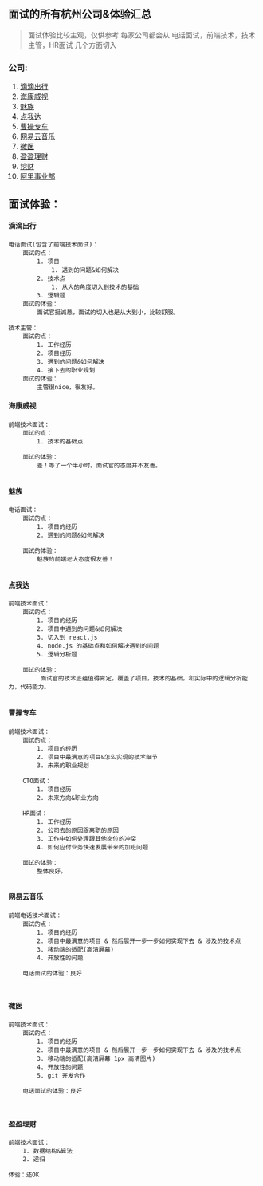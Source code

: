 ## 面试的所有杭州公司&体验汇总

> 面试体验比较主观，仅供参考
> 每家公司都会从 电话面试，前端技术，技术主管，HR面试 几个方面切入

### 公司: 
1. <a href="#company-1">滴滴出行</a>
2. <a href="#company-2">海康威视</a>
3. <a href="#company-3">魅族</a>
4. <a href="#company-4">点我达</a>
5. <a href="#company-5">曹操专车</a>
6. <a href="#company-6">网易云音乐</a>
7. <a href="#company-7">微医</a>
8. <a href="#company-8">盈盈理财</a>
9. <a href="#company-9">挖财</a>
10. <a href="#company-10">阿里事业部</a>

## 面试体验：

<h4 id="company-1">滴滴出行</h4>

```
电话面试(包含了前端技术面试)：
    面试的点：
        1. 项目
            1. 遇到的问题&如何解决
        2. 技术点 
            1. 从大的角度切入到技术的基础
        3. 逻辑题    
    面试的体验：
        面试官挺诚恳，面试的切入也是从大到小，比较舒服。

技术主管：
    面试的点：
        1. 工作经历
        2. 项目经历
        3. 遇到的问题&如何解决 
        4. 接下去的职业规划
    面试的体验：
        主管很nice，很友好。         
```

<h4 id="company-2">海康威视</h4>

```
前端技术面试：
    面试的点：
        1. 技术的基础点 
          
    面试的体验：
        差！等了一个半小时。面试官的态度并不友善。
         
```

<h4 id="company-3">魅族</h4>

```
电话面试：
    面试的点：
        1. 项目的经历
        2. 遇到的问题&如何解决
          
    面试的体验：
        魅族的前端老大态度很友善！
         
```

<h4 id="company-4">点我达</h4>

```
前端技术面试：
    面试的点：
        1. 项目的经历
        2. 项目中遇到的问题&如何解决
        3. 切入到 react.js
        4. node.js 的基础点和如何解决遇到的问题
        5. 逻辑分析题
          
    面试的体验：
         面试官的技术底蕴值得肯定。覆盖了项目，技术的基础，和实际中的逻辑分析能力，代码能力。
        
```

<h4 id="company-5">曹操专车</h4>

```
前端技术面试：
    面试的点：
        1. 项目的经历
        2. 项目中最满意的项目&怎么实现的技术细节
        3. 未来的职业规划
          
    CTO面试：
        1. 项目经历
        2. 未来方向&职业方向

    HR面试：
        1. 工作经历
        2. 公司去的原因跟离职的原因
        3. 工作中如何处理跟其他岗位的冲突
        4. 如何应付业务快速发展带来的加班问题 
          
    面试的体验：
        整体良好。 
        
```

<h4 id="company-6">网易云音乐</h4>

```
前端电话技术面试：
    面试的点：
        1. 项目的经历
        2. 项目中最满意的项目 & 然后展开一步一步如何实现下去 & 涉及的技术点
        3. 移动端的适配(高清屏幕)
        4. 开放性的问题 
             
    电话面试的体验：良好
        
        
```

<h4 id="company-7">微医</h4>

```
前端技术面试：
    面试的点：
        1. 项目的经历
        2. 项目中最满意的项目 & 然后展开一步一步如何实现下去 & 涉及的技术点
        3. 移动端的适配(高清屏幕 1px 高清图片)
        4. 开放性的问题 
        5. git 开发合作
             
    电话面试的体验：良好
        
        
```

<h4 id="company-8">盈盈理财</h4>

```
前端技术面试：
    1. 数据结构&算法
    2. 递归
        
体验：还OK        
```